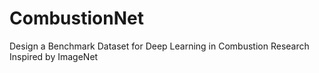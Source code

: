 # CombustionNet
Design a Benchmark Dataset for Deep Learning in Combustion Research Inspired by ImageNet
